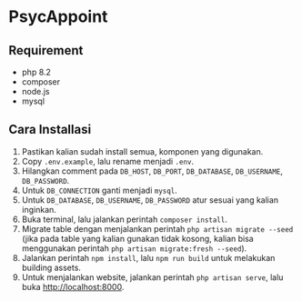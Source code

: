 # PsycAppoint

## Requirement

- php 8.2
- composer
- node.js
- mysql

## Cara Installasi

1. Pastikan kalian sudah install semua, komponen yang digunakan.
2. Copy `.env.example`, lalu rename menjadi `.env`.
3. Hilangkan comment pada `DB_HOST`, `DB_PORT`, `DB_DATABASE`, `DB_USERNAME`, `DB_PASSWORD`.
4. Untuk `DB_CONNECTION` ganti menjadi `mysql`.
5. Untuk `DB_DATABASE`, `DB_USERNAME`, `DB_PASSWORD` atur sesuai yang kalian inginkan.
6. Buka terminal, lalu jalankan perintah `composer install`.
7. Migrate table dengan menjalankan perintah `php artisan migrate --seed` (jika pada table yang kalian gunakan tidak kosong, kalian bisa menggunakan perintah `php artisan migrate:fresh --seed`).
8. Jalankan perintah `npm install`, lalu `npm run build` untuk melakukan building assets.
9. Untuk menjalankan website, jalankan perintah `php artisan serve`, lalu buka [http://localhost:8000](http://localhost:8000).
